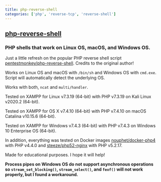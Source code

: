 ```yaml
---
title: php-reverse-shell
categories: ['php', 'reverse-tcp', 'reverse-shell']
---
```

## [php-reverse-shell](https://github.com/ivan-sincek/php-reverse-shell)

### PHP shells that work on Linux OS, macOS, and Windows OS.


Just a little refresh on the popular PHP reverse shell script [pentestmonkey/php-reverse-shell](https://github.com/pentestmonkey/php-reverse-shell). Credits to the original author!

Works on Linux OS and macOS with `/bin/sh` and Windows OS with `cmd.exe`. Script will automatically detect the underlying OS.

Works with both, `ncat` and `multi/handler`.

Tested on XAMPP for Linux v7.3.19 (64-bit) with PHP v7.3.19 on Kali Linux v2020.2 (64-bit).

Tested on XAMPP for OS X v7.4.10 (64-bit) with PHP v7.4.10 on macOS Catalina v10.15.6 (64-bit).

Tested on XAMPP for Windows v7.4.3 (64-bit) with PHP v7.4.3 on Windows 10 Enterprise OS (64-bit).

In addition, everything was tested on Docker images [nouphet/docker-php4](https://hub.docker.com/r/nouphet/docker-php4) with PHP v4.4.0 and [steeze/php52-nginx](https://hub.docker.com/r/steeze/php52-nginx) with PHP v5.2.17.

Made for educational purposes. I hope it will help!

**Process pipes on Windows OS do not support asynchronous operations so `stream_set_blocking()`, `stream_select()`, and `feof()` will not work properly, but I found a workaround.**
